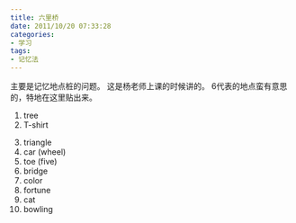 ```yaml
---
title: 六里桥
date: 2011/10/20 07:33:28
categories: 
- 学习
tags: 
- 记忆法
---
```


主要是记忆地点桩的问题。
这是杨老师上课的时候讲的。
6代表的地点蛮有意思的，特地在这里贴出来。
1. tree
2. T-shirt
<!--more-->
3. triangle 
4. car (wheel)
5. toe (five)
6. bridge
7. color
8. fortune
9. cat
10. bowling